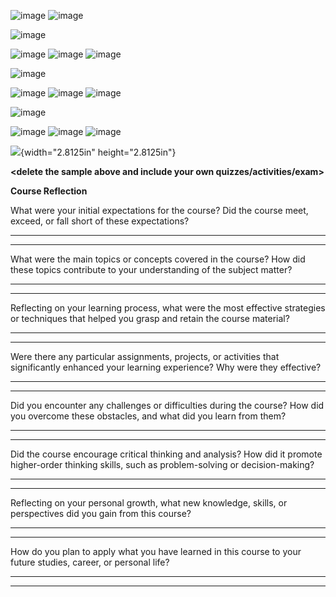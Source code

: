 ![image](https://github.com/user-attachments/assets/85725d22-e793-4855-9177-589f2c6ecc6d)
![image](https://github.com/user-attachments/assets/f47f1df0-7349-4ab8-bd6c-91ee6ad81caf)

![image](https://github.com/user-attachments/assets/95c0aad4-3128-44d2-a7cf-2e2e24187dc5)


![image](https://github.com/user-attachments/assets/e39dc5e1-5ca4-4d9e-ba72-2826fc7b1d9d)
![image](https://github.com/user-attachments/assets/f3f37b11-c804-4112-a3d3-7e1d627f6f0a)
![image](https://github.com/user-attachments/assets/323fec9b-5091-4749-9e12-b0a6835210a2)

![image](https://github.com/user-attachments/assets/9e3f2d34-5951-45e1-8830-19641ce0e4d1)


![image](https://github.com/user-attachments/assets/917fe3be-e3b8-449e-8041-884bb1bb4943)
![image](https://github.com/user-attachments/assets/7950cdaa-4b49-4bc6-bb6d-bb9e8d616185)
![image](https://github.com/user-attachments/assets/40315341-5fae-4249-be0f-1a1dde4dbce2)

![image](https://github.com/user-attachments/assets/71d1502f-d51d-4036-a700-b40d894a5c7a)


![image](https://github.com/user-attachments/assets/3fe56ab9-7296-42f7-85da-3149a212c774)
![image](https://github.com/user-attachments/assets/877cc091-2f4d-4cc1-9ff4-2ac36c76bdad)
![image](https://github.com/user-attachments/assets/0c82bf9c-c804-4340-9403-720fe11e1aa0)



![](vertopal_dc55c9637ab946798803a90320d8f236/media/image1.png){width="2.8125in"
height="2.8125in"}

**\<delete the sample above and include your own
quizzes/activities/exam\>**

**Course Reflection**

What were your initial expectations for the course? Did the course meet,
exceed, or fall short of these expectations?

  -----------------------------------------------------------------------

  -----------------------------------------------------------------------

What were the main topics or concepts covered in the course? How did
these topics contribute to your understanding of the subject matter?

  -----------------------------------------------------------------------

  -----------------------------------------------------------------------

Reflecting on your learning process, what were the most effective
strategies or techniques that helped you grasp and retain the course
material?

  -----------------------------------------------------------------------

  -----------------------------------------------------------------------

Were there any particular assignments, projects, or activities that
significantly enhanced your learning experience? Why were they
effective?

  -----------------------------------------------------------------------

  -----------------------------------------------------------------------

Did you encounter any challenges or difficulties during the course? How
did you overcome these obstacles, and what did you learn from them?

  -----------------------------------------------------------------------

  -----------------------------------------------------------------------

Did the course encourage critical thinking and analysis? How did it
promote higher-order thinking skills, such as problem-solving or
decision-making?

  -----------------------------------------------------------------------

  -----------------------------------------------------------------------

Reflecting on your personal growth, what new knowledge, skills, or
perspectives did you gain from this course?

  -----------------------------------------------------------------------

  -----------------------------------------------------------------------

How do you plan to apply what you have learned in this course to your
future studies, career, or personal life?

  -----------------------------------------------------------------------

  -----------------------------------------------------------------------
